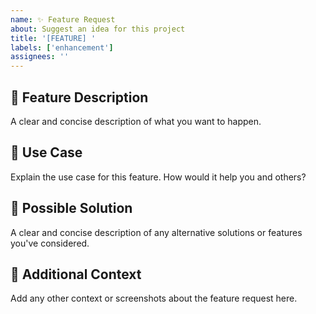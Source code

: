 ```yaml
---
name: ✨ Feature Request
about: Suggest an idea for this project
title: '[FEATURE] '
labels: ['enhancement']
assignees: ''
---
```


## 🚀 Feature Description
A clear and concise description of what you want to happen.

## 🎯 Use Case
Explain the use case for this feature. How would it help you and others?

## 🤔 Possible Solution
A clear and concise description of any alternative solutions or features you've considered.

## 📝 Additional Context
Add any other context or screenshots about the feature request here.